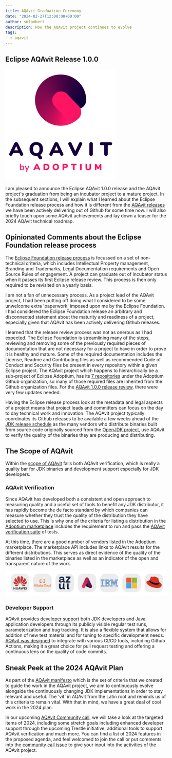 ```yaml
---
title: AQAvit Graduation Ceremony
date: "2024-02-27T12:00:00+00:00"
author: smlambert
description: How the AQAvit project continues to evolve
tags:
  - aqavit
---
```


## Eclipse AQAvit Release 1.0.0

![AQAvit Logo](aqavit-light.png)

I am pleased to announce the Eclipse AQAvit 1.0.0 release and the AQAvit project's graduation from being an incubator project to a mature project.  In the subsequent sections, I will explain what I learned about the Eclipse Foundation release process and how it is different from the [AQAvit releases](https://github.com/adoptium/aqa-tests/releases) we have been actively delivering out of Github for some time now. I will also briefly touch upon some AQAvit achievements and lay down a teaser for the 2024 AQAvit technical roadmap. 

## Opinionated Comments about the Eclipse Foundation release process

The [Eclipse Foundation release process](https://www.eclipse.org/projects/handbook/#release) is focussed on a set of non-technical criteria, which includes Intellectual Property management, Branding and Trademarks, Legal Documentation requirements and Open Source Rules of engagement.  A project can graduate out of incubator status when it passes its first Eclipse release review.  This process is then only required to be revisited on a yearly basis.

I am not a fan of unnecessary process.  As a project lead of the AQAvit project, I had been putting off doing what I considered to be some unwelcome extra 'paperwork' imposed upon me by the Eclipse Foundation. I had considered the Eclipse Foundation release an arbitrary and disconnected statement about the maturity and readiness of a project, especially given that AQAvit has been actively delivering Github releases.  

I learned that the release review process was not as onerous as I had expected.  The Eclipse Foundation is streamlining many of the steps, reviewing and removing some of the previously required pieces of documentation that are not necessary for a project to have in order to prove it is healthy and mature.  Some of the required documentation includes the License, Readme and Contributing files as well as recommended Code of Conduct and Security files be present in every repository within a given Eclipse project.  The AQAvit project which happens to hierarchically be a sub-project of Eclipse Adoptium, has its [7 repositories](https://projects.eclipse.org/projects/adoptium.aqavit/developer) under the Adoptium Github organization, so many of those required files are inherited from the Github organization files.  For the [AQAvit 1.0.0 release review](https://gitlab.eclipse.org/eclipsefdn/emo-team/emo/-/issues/669), there were very few updates needed.   

Having the Eclipse release process look at the metadata and legal aspects of a project means that project leads and committers can focus on the day to day technical work and innovation.  The AQAvit project typically coordinates its Github releases to be available a few weeks ahead of the [JDK release schedule](https://www.java.com/releases) as the many vendors who distribute binaries built from source code originally sourced from the [OpenJDK project](https://openjdk.org/), use AQAvit to verify the quality of the binaries they are producing and distributing.

## The Scope of AQAvit

Within the [scope of AQAvit](https://github.com/adoptium/aqa-tests/blob/master/docs/pages/Scope.md) falls both AQAvit verification, which is really a quality bar for JDK binaries and development support especially for JDK developers.  

### AQAvit Verification

Since AQAvit has developed both a consistent and open approach to measuring quality and a useful set of tools to benefit any JDK distributor, it has rapidly become the de facto standard by which companies can measure whether they trust the quality of the distribution they have selected to use.  This is why one of the criteria for listing a distribution in the [Adoptium marketplace](https://adoptium.net/marketplace/) includes the requirement to run and pass the [AQAvit verification suite](https://adoptium.net/docs/aqavit-verification/) of tests.

At this time, there are a good number of vendors listed in the Adoptium marketplace.  The marketplace API includes links to AQAvit results for the different distributions.  This serves as direct evidence of the quality of the binaries listed in the marketplace as well as an indicator of the open and transparent nature of the work.

![Adoptium Marketplace Vendors](marketplaceVendors.png)

### Developer Support

AQAvit provides [developer support](https://github.com/adoptium/aqa-tests/blob/master/docs/pages/Scope.md#2-developer-support) both JDK developers and Java application developers through its  publicly visible regular test runs, parameterization and bug tracking.  It is also a flexible system that allows for addition of new test material and for tuning to specific development needs.  [AQAvit was designed](https://github.com/adoptium/aqa-tests/blob/master/docs/pages/LayeredDesign.md) to integrate with various CI/CD tools, including Github Actions, making it a great choice for pull request testing and offering a continuous lens on the quality of code commits.

## Sneak Peek at the 2024 AQAvit Plan

As part of the [AQAvit manifesto](https://github.com/adoptium/aqa-tests/blob/master/docs/pages/Manifesto.md) which is the set of criteria that we created to guide the work in the AQAvit project, we aim to continuously evolve alongside the continuously changing JDK implementations in order to stay relevant and useful.  The 'vit' in AQAvit from the Latin root and reminds us of this criteria to remain vital.  With that in mind, we have a great deal of cool work in the 2024 plan.  

In our upcoming [AQAvit Community call](https://github.com/adoptium/aqa-tests/issues/5090), we will take a look at the targeted items of 2024, including some stretch goals including enhanced developer support through the upcoming Trestle initiative, additional tools to support AQAvit verification and much more.  You can find a list of 2024 features in the proposed agenda, and feel welcomed to join the call or put comments into the [community call issue](https://github.com/adoptium/aqa-tests/issues/5090) to give your input into the activities of the AQAvit project.








